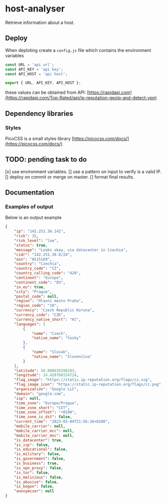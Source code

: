 # host-analyser

Retrieve information about a host.

## Deploy

When deploting create a `config.js` file which contains the environment variables

```js
const URL = 'api url';
const API_KEY = 'api key';
const API_HOST = 'api host';

export { URL, API_KEY, API_HOST };
```

these values can be obtained from API: [https://rapidapi.com](https://rapidapi.com/Top-Rated/api/ip-reputation-geoip-and-detect-vpn)

## Dependency libraries

### Styles

PicoCSS is a small styles library [https://picocss.com/docs/](https://picocss.com/docs/)

## TODO: pending task to do

[x] use environment variables.
[] use a pattern on input to verify is a valid IP.
[] deploy on commit or merge on master.
[] format final results.

## Documentation

### Examples of output

Below is an output example

```json
{
    "ip": "142.251.36.142",
    "risk": 35,
    "risk_level": "low",
    "status": true,
    "message": "Looks okay, via datacenter in Czechia",
    "cidr": "142.251.36.0/24",
    "asn": "AS15169",
    "country": "Czechia",
    "country_code": "CZ",
    "country_calling_code": "420",
    "continent": "Europe",
    "continent_code": "EU",
    "in_eu": true,
    "city": "Prague",
    "postal_code": null,
    "region": "Hlavni mesto Praha",
    "region_code": "10",
    "currency": "Czech Republic Koruna",
    "currency_code": "CZK",
    "currency_native_short": "Kč",
    "languages": [
        {
            "name": "Czech",
            "native_name": "Česky"
        },
        {
            "name": "Slovak",
            "native_name": "Slovenčina"
        }
    ],
    "latitude": 50.088039398193,
    "longitude": 14.420760154724,
    "flag_image": "https://static.ip-reputation.org/flags/cz.svg",
    "flag_image_icon": "https://static.ip-reputation.org/flags/cz.png",
    "organization": "Google LLC",
    "domain": "google.com",
    "isp": null,
    "time_zone": "Europe/Prague",
    "time_zone_short": "CET",
    "time_zone_offset": "+0100",
    "time_zone_is_dst": false,
    "current_time": "2023-03-04T21:56:16+0100",
    "mobile_carrier": null,
    "mobile_carrier_mcc": null,
    "mobile_carrier_mnc": null,
    "is_datacenter": true,
    "is_isp": false,
    "is_educational": false,
    "is_military": false,
    "is_government": false,
    "is_business": true,
    "is_vpn_proxy": false,
    "is_tor": false,
    "is_malicious": false,
    "is_abusive": false,
    "is_bogon": false,
    "anonymizer": null
}
```
